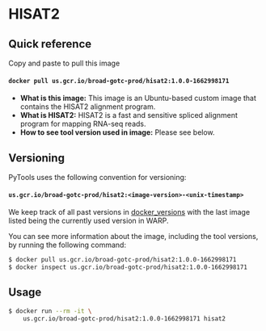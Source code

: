 # HISAT2

## Quick reference

Copy and paste to pull this image

#### `docker pull us.gcr.io/broad-gotc-prod/hisat2:1.0.0-1662998171`

- __What is this image:__ This image is an Ubuntu-based custom image that contains the HISAT2 alignment program.
- __What is HISAT2:__ HISAT2 is a fast and sensitive spliced alignment program for mapping RNA-seq reads.
- __How to see tool version used in image:__ Please see below.

## Versioning

PyTools uses the following convention for versioning:

#### `us.gcr.io/broad-gotc-prod/hisat2:<image-version>-<unix-timestamp>`


We keep track of all past versions in [docker_versions](docker_versions.tsv) with the last image listed being the currently used version in WARP.

You can see more information about the image, including the tool versions, by running the following command:

```bash
$ docker pull us.gcr.io/broad-gotc-prod/hisat2:1.0.0-1662998171
$ docker inspect us.gcr.io/broad-gotc-prod/hisat2:1.0.0-1662998171
```

## Usage

```bash
$ docker run --rm -it \
    us.gcr.io/broad-gotc-prod/hisat2:1.0.0-1662998171 hisat2
```